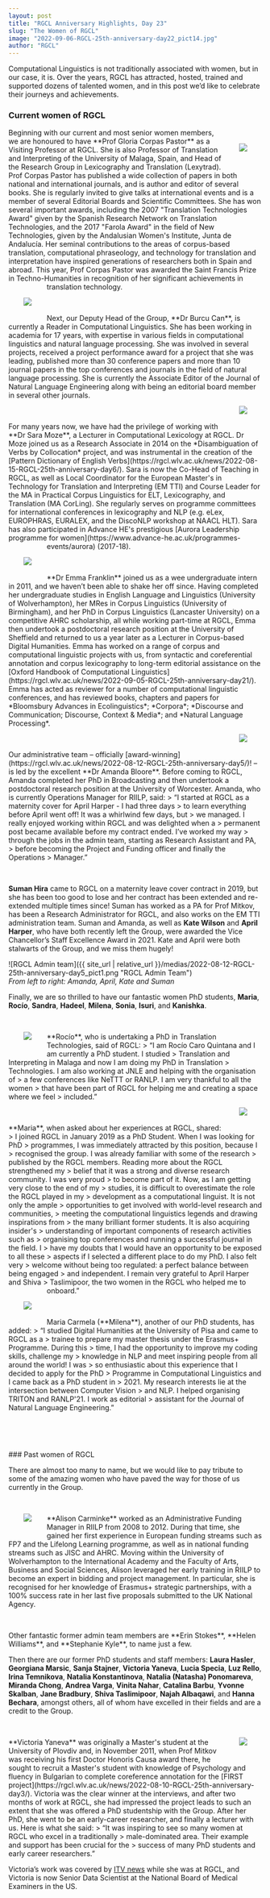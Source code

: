 ```yaml
---
layout: post
title: "RGCL Anniversary Highlights, Day 23"
slug: "The Women of RGCL"
image: "2022-09-06-RGCL-25th-anniversary-day22_pict14.jpg"
author: "RGCL"
---
```


Computational Linguistics is not traditionally associated with women, but in
our case, it is. Over the years, RGCL has attracted, hosted, trained and
supported dozens of talented women, and in this post we’d like to celebrate
their journeys and achievements.

### Current women of RGCL
<img style="float: right; margin:30px 30px 30px 30px" src="{{ site_url | relative_url }}/medias/2022-09-07-RGCL-25th-anniversary-day23_pict1.jpg">
Beginning with our current and most senior women members, we are honoured to
have **Prof Gloria Corpas Pastor** as a Visiting Professor at RGCL. She is also
Professor of Translation and Interpreting of the University of Malaga, Spain,
and Head of the Research Group in Lexicography and Translation (Lexytrad). Prof
Corpas Pastor has published a wide collection of papers in both national and
international journals, and is author and editor of several books. She is
regularly invited to give talks at international events and is a member of
several Editorial Boards and Scientific Committees. She has won several
important awards, including the 2007 "Translation Technologies Award" given by
the Spanish Research Network on Translation Technologies, and the 2017 "Farola
Award" in the field of New Technologies, given by the Andalusian Women's
Institute, Junta de Andalucía.  Her seminal contributions to the areas of
corpus-based translation, computational phraseology, and technology for
translation and interpretation have inspired generations of researchers both in
Spain and abroad. This year, Prof Corpas Pastor was awarded the Saint Francis
Prize in Techno-Humanities in recognition of her significant achievements in
translation technology.

<img style="float: left; margin:30px 30px 30px 30px" src="{{ site_url | relative_url }}/medias/2022-09-07-RGCL-25th-anniversary-day23_pict2.jpg">
<p>&nbsp;</p>
Next, our Deputy Head of the Group, **Dr Burcu Can**, is currently a Reader in
Computational Linguistics. She has been working in academia for 17 years, with
expertise in various fields in computational linguistics and natural language
processing. She was involved in several projects, received a project
performance award for a project that she was leading, published more than 30
conference papers and more than 10 journal papers in the top conferences and
journals in the field of natural language processing. She is currently the
Associate Editor of the Journal of Natural Language Engineering along with
being an editorial board member in several other journals. 


<img style="float: right; margin:30px 30px 30px 30px" src="{{ site_url | relative_url }}/medias/2022-09-07-RGCL-25th-anniversary-day23_pict3.png">
<p>&nbsp;</p>
For many years now, we have had the privilege of working with **Dr Sara Moze**, a
Lecturer in Computational Lexicology at RGCL. Dr Moze joined us as a Research
Associate in 2014 on the *Disambiguation of Verbs by Collocation* project, and
was instrumental in the creation of the [Pattern Dictionary of English Verbs](https://rgcl.wlv.ac.uk/news/2022-08-15-RGCL-25th-anniversary-day6/).
Sara is now the Co-Head of Teaching in RGCL, as well as Local Coordinator for
the European Master's in Technology for Translation and Interpreting (EM TTI)
and Course Leader for the MA in Practical Corpus Linguistics for ELT,
Lexicography, and Translation (MA CorLing). She regularly serves on programme
committees for international conferences in lexicography and NLP (e.g. eLex,
EUROPHRAS, EURALEX, and the DiscoNLP workshop at NAACL HLT). Sara has also
participated in Advance HE's prestigious [Aurora Leadership programme for women](https://www.advance-he.ac.uk/programmes-events/aurora)
(2017-18).

<img style="float: left; margin:30px 30px 30px 30px" src="{{ site_url | relative_url }}/medias/2022-09-07-RGCL-25th-anniversary-day23_pict4.jpg">
<p>&nbsp;</p>
**Dr Emma Franklin** joined us as a wee undergraduate intern in 2011, and we
haven’t been able to shake her off since. Having completed her undergraduate
studies in English Language and Linguistics (University of Wolverhampton), her
MRes in Corpus Linguistics (University of Birmingham), and her PhD in Corpus
Linguistics (Lancaster University) on a competitive AHRC scholarship, all while
working part-time at RGCL, Emma then undertook a postdoctoral research position
at the University of Sheffield and returned to us a year later as a Lecturer in
Corpus-based Digital Humanities. Emma has worked on a range of corpus and
computational linguistic projects with us, from syntactic and coreferential
annotation and corpus lexicography to long-term editorial assistance on the
[Oxford Handbook of Computational Linguistics](https://rgcl.wlv.ac.uk/news/2022-09-05-RGCL-25th-anniversary-day21/). Emma has acted as reviewer for a
number of computational linguistic conferences, and has reviewed books,
chapters and papers for *Bloomsbury Advances in Ecolinguistics*; *Corpora*;
*Discourse and Communication; Discourse, Context & Media*; and *Natural Language
Processing*.

<img style="float: right; margin:30px 30px 30px 30px" src="{{ site_url | relative_url }}/medias/2022-09-07-RGCL-25th-anniversary-day23_pict5.jpg">
<p>&nbsp;</p>
Our administrative team – officially [award-winning](https://rgcl.wlv.ac.uk/news/2022-08-12-RGCL-25th-anniversary-day5/)! – is led by the excellent
**Dr Amanda Bloore**. Before coming to RGCL, Amanda completed her PhD in
Broadcasting and then undertook a postdoctoral research position at the
University of Worcester. Amanda, who is currently Operations Manager for RIILP,
said: 
> “I started at RGCL as a maternity cover for April Harper - I had three days
> to learn everything before April went off! It was a whirlwind few days, but
> we managed. I really enjoyed working within RGCL and was delighted when a
> permanent post became available before my contract ended. I’ve worked my way
> through the jobs in the admin team, starting as Research Assistant and PA,
> before becoming the Project and Funding officer and finally the Operations
> Manager.”

<p>&nbsp;</p>

**Suman Hira** came to RGCL on a maternity leave cover contract in 2019, but she
has been too good to lose and her contract has been extended and re-extended
multiple times since! Suman has worked as a PA for Prof Mitkov, has been a
Research Administrator for RGCL, and also works on the EM TTI administration
team. Suman and Amanda, as well as **Kate Wilson** and **April Harper**, who have both
recently left the Group, were awarded the Vice Chancellor’s Staff Excellence
Award in 2021. Kate and April were both stalwarts of the Group, and we miss
them hugely!

![RGCL Admin team]({{ site_url | relative_url }}/medias/2022-08-12-RGCL-25th-anniversary-day5_pict1.png "RGCL Admin Team")  
*From left to right: Amanda, April, Kate and Suman*

Finally, we are so thrilled to have our fantastic women PhD students, **Maria**, **Rocío**, **Sandra**, **Hadeel**, **Milena**, **Sonia**, **Isuri**, and **Kanishka**. 


<img style="float: left; margin:30px 30px 30px 30px" src="{{ site_url | relative_url }}/medias/2022-09-07-RGCL-25th-anniversary-day23_pict7.jpg">
<p>&nbsp;</p>
**Rocío**, who is undertaking a PhD in Translation Technologies, said of RGCL: 
> “I am Rocío Caro Quintana and I am currently a PhD student. I studied
> Translation and Interpreting in Malaga and now I am doing my PhD in Translation
> Technologies. I am also working at JNLE and helping with the organisation of
> a few conferences like NeTTT or RANLP. I am very thankful to all the women
> that have been part of RGCL for helping me and creating a space where we feel
> included.”


<img style="float: right; margin:30px 30px 30px 30px" src="{{ site_url | relative_url }}/medias/2022-09-07-RGCL-25th-anniversary-day23_pict8.jpg">
<p>&nbsp;</p>
**Maria**, when asked about her experiences at RGCL, shared:
> I joined RGCL in January 2019 as a PhD Student. When I was looking for PhD
> programmes, I was immediately attracted by this position, because I
> recognised the group. I was already familiar with some of the research
> published by the RGCL members. Reading more about the RGCL strengthened my
> belief that it was a strong and diverse research community. I was very proud
> to become part of it. Now, as I am getting very close to the end of my
> studies, it is difficult to overestimate the role the RGCL played in my
> development as a computational linguist. It is not only the ample
> opportunities to get involved with world-level research and communities,
> meeting the computational linguistics legends and drawing inspirations from
> the many brilliant former students. It is also acquiring insider's
> understanding of important components of research activities such as
> organising top conferences and running a successful journal in the field. I
> have my doubts that I would have an opportunity to be exposed to all these
> aspects if I selected a different place to do my PhD. I also felt very
> welcome without being too regulated: a perfect balance between being engaged
> and independent. I remain very grateful to April Harper and Shiva
> Taslimipoor, the two women in the RGCL who helped me to onboard.”


<img style="float: left; margin:30px 30px 30px 30px" src="{{ site_url | relative_url }}/medias/2022-09-07-RGCL-25th-anniversary-day23_pict9.jpg">
<p>&nbsp;</p>
Maria Carmela (**Milena**), another of our PhD students, has added:
> “I studied Digital Humanities at the University of Pisa and came to RGCL as a
> trainee to prepare my master thesis under the Erasmus+ Programme. During this
> time, I had the opportunity to improve my coding skills, challenge my
> knowledge in NLP and meet inspiring people from all around the world! I was
> so enthusiastic about this experience that I decided to apply for the PhD
> Programme in Computational Linguistics and I came back as a PhD student in
> 2021. My research interests lie at the intersection between Computer Vision
> and NLP. I helped organising TRITON and RANLP'21. I work as editorial
> assistant for the Journal of Natural Language Engineering.”


<p>&nbsp;</p>
<p>&nbsp;</p>
### Past women of RGCL

There are almost too many to name, but we would like to pay tribute to some of
the amazing women who have paved the way for those of us currently in the
Group.

<img style="float: left; margin:30px 30px 30px 30px" src="{{ site_url | relative_url }}/medias/2022-09-07-RGCL-25th-anniversary-day23_pict10.jpg">
<p>&nbsp;</p>
**Alison Carminke** worked as an Administrative Funding Manager in RIILP from 2008
to 2012. During that time, she gained her first experience in European funding
streams such as FP7 and the Lifelong Learning programme, as well as in national
funding streams such as JISC and AHRC. Moving within the University of
Wolverhampton to the International Academy and the Faculty of Arts, Business
and Social Sciences, Alison leveraged her early training in RIILP to become an
expert in bidding and project management. In particular, she is recognised for
her knowledge of Erasmus+ strategic partnerships, with a 100% success rate in
her last five proposals submitted to the UK National Agency.

<p>&nbsp;</p>
Other fantastic former admin team members are **Erin Stokes**, **Helen Williams**, and **Stephanie Kyle**, to name just a few.

Then there are our former PhD students and staff members: **Laura Hasler**,
**Georgiana Marsic**, **Sanja Stajner**, **Victoria Yaneva**, **Lucia Specia**,
**Luz Rello**, **Irina Temnikova**, **Natalia Konstantinova**, **Natalia
(Natasha) Ponomareva**, **Miranda Chong**, **Andrea Varga**, **Vinita Nahar**,
**Catalina Barbu**, **Yvonne Skalban**, **Jane Bradbury**, **Shiva
Taslimipoor**, **Najah Albaqawi**, and **Hanna Bechara**, amongst others, all
of whom have excelled in their fields and are a credit to the Group.

<img style="float: right; margin:30px 30px 30px 30px" src="{{ site_url | relative_url }}/medias/2022-09-07-RGCL-25th-anniversary-day23_pict11.jpg">
<p>&nbsp;</p>
**Victoria Yaneva** was originally a Master's student at the University of Plovdiv and, in
November 2011, when Prof Mitkov was receiving his first Doctor Honoris Causa
award there, he sought to recruit a Master's student with knowledge of
Psychology and fluency in Bulgarian to complete coreference annotation for the
[FIRST project](https://rgcl.wlv.ac.uk/news/2022-08-10-RGCL-25th-anniversary-day3/). Victoria was the clear winner at the interviews, and after two
months of work at RGCL, she had impressed the project leads to such an extent
that she was offered a PhD studentship with the Group. 
After her PhD, she went to be an early-career researcher, and finally a
lecturer with us. Here is what she said:
> “It was inspiring to see so many women at RGCL who excel in a traditionally
> male-dominated area. Their example and support has been crucial for the
> success of many PhD students and early career researchers.” 

Victoria’s work was covered by [ITV
news](https://rgcl.wlv.ac.uk/news/2022-08-11-RGCL-25th-anniversary-day4/) while
she was at RGCL, and Victoria is now Senior Data Scientist at the National
Board of Medical Examiners in the US.
